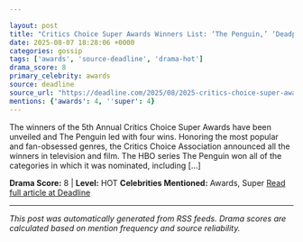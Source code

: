 ```yaml
---

layout: post
title: "Critics Choice Super Awards Winners List: ‘The Penguin,’ ‘Deadpool & Wolverine,’ ‘Sinners’ & More"
date: 2025-08-07 18:28:06 +0000
categories: gossip
tags: ['awards', 'source-deadline', 'drama-hot']
drama_score: 8
primary_celebrity: awards
source: deadline
source_url: "https://deadline.com/2025/08/2025-critics-choice-super-awards-winners-list-1236481393/"
mentions: {'awards': 4, ''super': 4}
---
```


The winners of the 5th Annual Critics Choice Super Awards have been unveiled and The Penguin led with four wins. Honoring the most popular and fan-obsessed genres, the Critics Choice Association announced all the winners in television and film. The HBO series The Penguin won all of the categories in which it was nominated, including […]

**Drama Score:** 8 | **Level:** HOT **Celebrities Mentioned:** Awards, Super [Read full article at Deadline](https://deadline.com/2025/08/2025-critics-choice-super-awards-winners-list-1236481393/)

---

*This post was automatically generated from RSS feeds. Drama scores are calculated based on mention frequency and source reliability.*